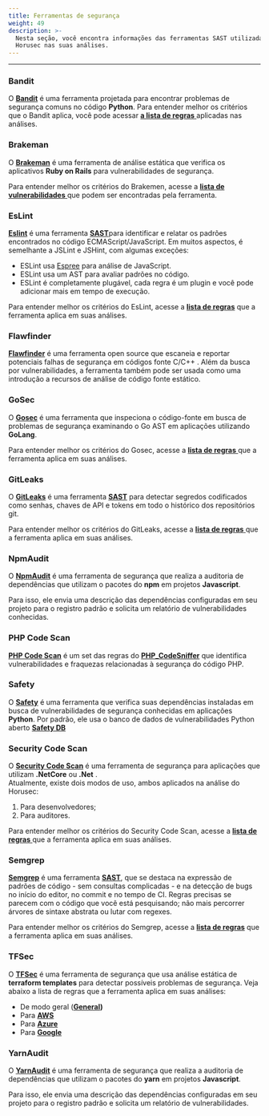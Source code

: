 ```yaml
---
title: Ferramentas de segurança
weight: 49
description: >-
  Nesta seção, você encontra informações das ferramentas SAST utilizadas pelo
  Horusec nas suas análises.
---
```


---

### Bandit

O [**Bandit**](https://github.com/PyCQA/bandit)  é uma ferramenta projetada para encontrar problemas de segurança comuns no código **Python**. Para entender melhor os critérios que o Bandit aplica, você pode acessar [**a lista de regras** ](https://bandit.readthedocs.io/en/latest/plugins/index.html#complete-test-plugin-listing) aplicadas nas análises.

### Brakeman

O [**Brakeman**](https://github.com/presidentbeef/brakeman) é uma ferramenta de análise estática que verifica os aplicativos **Ruby on Rails** para vulnerabilidades de segurança.

Para entender melhor os critérios do Brakemen, acesse a [**lista de vulnerabilidades** ](https://brakemanscanner.org/docs/warning_types/)que podem ser encontradas pela ferramenta.

### EsLint

[**Eslint**](https://github.com/eslint/eslint) é uma ferramenta  [**SAST**](../../../../../../principais-conceitos#sast-static-application-security-testing)para identificar e relatar os padrões encontrados no código ECMAScript/JavaScript. Em muitos aspectos, é semelhante a JSLint e JSHint, com algumas exceções:

* ESLint usa [Espree](https://github.com/eslint/espree) para análise de JavaScript.
* ESLint usa um AST para avaliar padrões no código.
* ESLint é completamente plugável, cada regra é um plugin e você pode adicionar mais em tempo de execução.

Para entender melhor os critérios do EsLint, acesse a [**lista de regras**](https://eslint.org/docs/rules/) que a ferramenta aplica em suas análises.

### Flawfinder

[**Flawfinder**](https://github.com/david-a-wheeler/flawfinder) é uma ferramenta open source que escaneia e reportar potenciais falhas de segurança em códigos fonte C/C++ . Além da busca por vulnerabilidades, a ferramenta também pode ser usada como uma introdução a recursos de análise de código fonte estático.

### GoSec

O [**Gosec**](https://github.com/securego/gosec) é uma ferramenta que inspeciona o código-fonte em busca de problemas de segurança examinando o Go AST em aplicações utilizando **GoLang**. 

Para entender melhor os critérios do Gosec, acesse a [**lista de regras** ](https://github.com/securego/gosec#available-rules)que a ferramenta aplica em suas análises.

### GitLeaks

O [**GitLeaks**](https://github.com/zricethezav/gitleaks) é uma ferramenta [**SAST**](../../../principais-conceitos#sast-static-application-security-testing) para detectar segredos codificados como senhas, chaves de API e tokens em todo o histórico dos repositórios git.

Para entender melhor os critérios do GitLeaks, acesse a [**lista de regras** ](https://github.com/ZupIT/horusec/blob/master/deployments/dockerfiles/gitleaks/rules.toml)que a ferramenta aplica em suas análises.

### NpmAudit

O [**NpmAudit**](https://docs.npmjs.com/cli/audit.html) é uma ferramenta de segurança que realiza a auditoria de dependências que utilizam o pacotes do **npm** em projetos **Javascript**. 

Para isso, ele envia uma descrição das dependências configuradas em seu projeto para o registro padrão e solicita um relatório de vulnerabilidades conhecidas.

### PHP Code Scan

[**PHP Code Scan**](https://github.com/FloeDesignTechnologies/phpcs-security-audit) é um set das regras do [**PHP\_CodeSniffer**](https://github.com/squizlabs/PHP_CodeSniffer) que identifica vulnerabilidades e fraquezas relacionadas à segurança do código PHP.

### Safety

O [**Safety**](https://github.com/pyupio/safety)  é uma ferramenta que verifica suas dependências instaladas em busca de vulnerabilidades de segurança conhecidas em aplicações **Python**. Por padrão, ele usa o banco de dados de vulnerabilidades Python aberto [**Safety DB**](https://github.com/pyupio/safety-db) 

### Security Code Scan

O [**Security Code Scan**](https://github.com/security-code-scan/security-code-scan) é uma ferramenta de segurança para aplicações que utilizam **.NetCore** ou **.Net** .  
Atualmente, existe dois modos de uso, ambos aplicados na análise do Horusec: 

1. Para desenvolvedores;
2. Para auditores. 

Para entender melhor os critérios do Security Code Scan, acesse a [**lista de regras** ](https://security-code-scan.github.io/#rules)que a ferramenta aplica em suas análises.  


### Semgrep

[**Semgrep**](https://github.com/returntocorp/semgrep) é uma ferramenta  [**SAST**](../../../principais-conceitos#sast-static-application-security-testing), que se destaca na expressão de padrões de código - sem consultas complicadas - e na detecção de bugs no início do editor, no commit e no tempo de CI. Regras precisas se parecem com o código que você está pesquisando; não mais percorrer árvores de sintaxe abstrata ou lutar com regexes.

Para entender melhor os critérios do Semgrep, acesse a [**lista de regras**](https://semgrep.dev/docs/rules/) que a ferramenta aplica em suas análises.

### TFSec

O [**TFSec**](https://github.com/tfsec/tfsec) é uma ferramenta de segurança que usa análise estática de **terraform templates** para detectar possíveis problemas de segurança. Veja abaixo a lista de regras que a ferramenta aplica em suas análises:

* De modo geral \([**General**](https://github.com/tfsec/tfsec/blob/master/docs/GENERAL_CHECKS)**\)**
* Para [**AWS**](https://github.com/tfsec/tfsec/blob/master/docs/AWS_CHECKS)
* Para [**Azure**](https://github.com/tfsec/tfsec/blob/master/docs/AZURE_CHECKS)
* Para [**Google**](https://github.com/tfsec/tfsec/blob/master/docs/GOOGLE_CHECKS)

### YarnAudit

 O [**YarnAudit**](https://classic.yarnpkg.com/en/docs/cli/audit/) é uma ferramenta de segurança que realiza a auditoria de dependências que utilizam o pacotes do **yarn** em projetos **Javascript**. 

Para isso, ele envia uma descrição das dependências configuradas em seu projeto para o registro padrão e solicita um relatório de vulnerabilidades.

